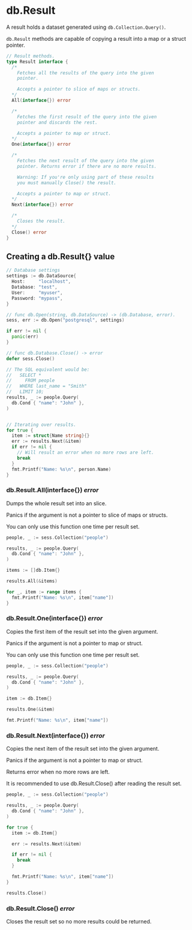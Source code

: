 # db.Result

A result holds a dataset generated using `db.Collection.Query()`.

`db.Result` methods are capable of copying a result into a map or a struct
pointer.

```go
// Result methods.
type Result interface {
  /*
    Fetches all the results of the query into the given
    pointer.

    Accepts a pointer to slice of maps or structs.
  */
  All(interface{}) error

  /*
    Fetches the first result of the query into the given
    pointer and discards the rest.

    Accepts a pointer to map or struct.
  */
  One(interface{}) error

  /*
    Fetches the next result of the query into the given
    pointer. Returns error if there are no more results.

    Warning: If you're only using part of these results
    you must manually Close() the result.

    Accepts a pointer to map or struct.
  */
  Next(interface{}) error

  /*
    Closes the result.
  */
  Close() error
}
```

## Creating a db.Result{} value

```go
// Database settings
settings := db.DataSource{
  Host:     "localhost",
  Database: "test",
  User:     "myuser",
  Password: "mypass",
}

// func db.Open(string, db.DataSource) -> (db.Database, error).
sess, err := db.Open("postgresql", settings)

if err != nil {
  panic(err)
}

// func db.Database.Close() -> error
defer sess.Close()

// The SQL equivalent would be:
//   SELECT *
//     FROM people
//   WHERE last_name = "Smith"
//   LIMIT 10;
results, _ := people.Query(
  db.Cond { "name": "John" },
)


// Iterating over results.
for true {
  item := struct{Name string}{}
  err := results.Next(&item)
  if err != nil {
    // Will result an error when no more rows are left.
    break
  }
  fmt.Printf("Name: %s\n", person.Name)
}
```

### db.Result.All(interface{}) *error*

Dumps the whole result set into an slice.

Panics if the argument is not a pointer to slice of maps or structs.

You can only use this function one time per result set.

```go
people, _ := sess.Collection("people")

results, _ := people.Query(
  db.Cond { "name": "John" },
)

items := []db.Item{}

results.All(&items)

for _, item := range items {
  fmt.Printf("Name: %s\n", item["name"])
}
```

### db.Result.One(interface{}) *error*

Copies the first item of the result set into the given argument.

Panics if the argument is not a pointer to map or struct.

You can only use this function one time per result set.

```go
people, _ := sess.Collection("people")

results, _ := people.Query(
  db.Cond { "name": "John" },
)

item := db.Item{}

results.One(&item)

fmt.Printf("Name: %s\n", item["name"])
```

### db.Result.Next(interface{}) *error*

Copies the next item of the result set into the given argument.

Panics if the argument is not a pointer to map or struct.

Returns error when no more rows are left.

It is recommended to use db.Result.Close() after reading the result set.

```go
people, _ := sess.Collection("people")

results, _ := people.Query(
  db.Cond { "name": "John" },
)

for true {
  item := db.Item{}

  err := results.Next(&item)

  if err != nil {
    break
  }

  fmt.Printf("Name: %s\n", item["name"])
}

results.Close()
```

### db.Result.Close() *error*

Closes the result set so no more results could be returned.
